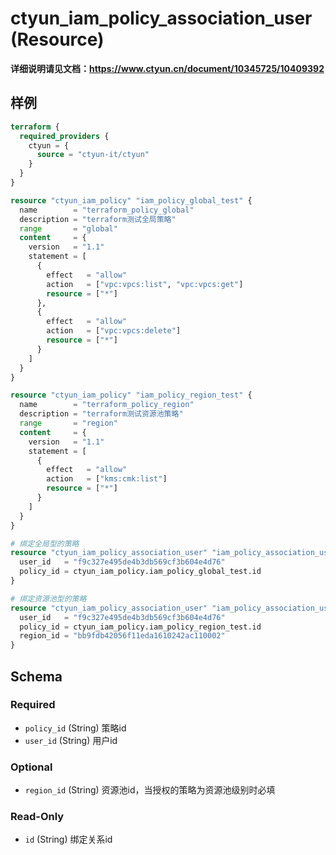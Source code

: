 # ctyun_iam_policy_association_user (Resource)
**详细说明请见文档：https://www.ctyun.cn/document/10345725/10409392**



## 样例

```terraform
terraform {
  required_providers {
    ctyun = {
      source = "ctyun-it/ctyun"
    }
  }
}

resource "ctyun_iam_policy" "iam_policy_global_test" {
  name        = "terraform_policy_global"
  description = "terraform测试全局策略"
  range       = "global"
  content     = {
    version   = "1.1"
    statement = [
      {
        effect   = "allow"
        action   = ["vpc:vpcs:list", "vpc:vpcs:get"]
        resource = ["*"]
      },
      {
        effect   = "allow"
        action   = ["vpc:vpcs:delete"]
        resource = ["*"]
      }
    ]
  }
}

resource "ctyun_iam_policy" "iam_policy_region_test" {
  name        = "terraform_policy_region"
  description = "terraform测试资源池策略"
  range       = "region"
  content     = {
    version   = "1.1"
    statement = [
      {
        effect   = "allow"
        action   = ["kms:cmk:list"]
        resource = ["*"]
      }
    ]
  }
}

# 绑定全局型的策略
resource "ctyun_iam_policy_association_user" "iam_policy_association_user_global_test" {
  user_id   = "f9c327e495de4b3db569cf3b604e4d76"
  policy_id = ctyun_iam_policy.iam_policy_global_test.id
}

# 绑定资源池型的策略
resource "ctyun_iam_policy_association_user" "iam_policy_association_user_region_test" {
  user_id   = "f9c327e495de4b3db569cf3b604e4d76"
  policy_id = ctyun_iam_policy.iam_policy_region_test.id
  region_id = "bb9fdb42056f11eda1610242ac110002"
}
```

<!-- schema generated by tfplugindocs -->
## Schema

### Required

- `policy_id` (String) 策略id
- `user_id` (String) 用户id

### Optional

- `region_id` (String) 资源池id，当授权的策略为资源池级别时必填

### Read-Only

- `id` (String) 绑定关系id